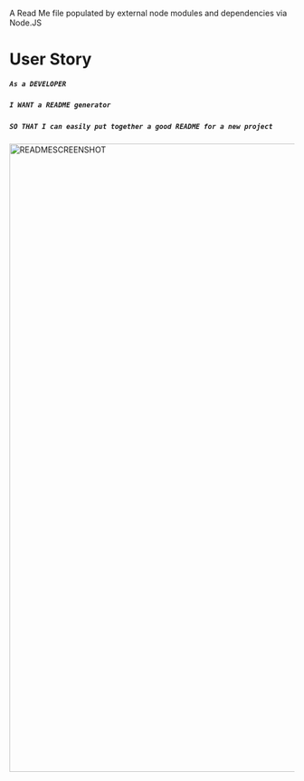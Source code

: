   
<p>A Read Me file populated by external node modules and dependencies via Node.JS</p>

<h1>User Story</h>
<h5><code>As a DEVELOPER</code></h5>
<h5><code>I WANT a README generator</code></h5>
<h5><code>SO THAT I can easily put together a good README for a new project</code></h5>

<img width="1108" alt="READMESCREENSHOT" src="https://user-images.githubusercontent.com/58441831/75008074-b0405b00-543c-11ea-81bb-2f59f109e47f.png">


